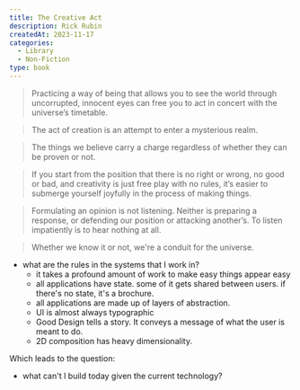 ```yaml
---
title: The Creative Act
description: Rick Rubin
createdAt: 2023-11-17
categories:
  - Library
  - Non-Fiction
type: book
---
```


> Practicing a way of being that allows you to see the world through uncorrupted, innocent eyes can free you to act in concert with the universe’s timetable.

> The act of creation is an attempt to enter a mysterious realm.

> The things we believe carry a charge regardless of whether they can be proven or not.

> If you start from the position that there is no right or wrong, no good or bad, and creativity is just free play with no rules, it’s easier to submerge yourself joyfully in the process of making things.

> Formulating an opinion is not listening. Neither is preparing a response, or defending our position or attacking another’s. To listen impatiently is to hear nothing at all.

> Whether we know it or not, we're a conduit for the universe. 

- what are the rules in the systems that I work in?
	- it takes a profound amount of work to make easy things appear easy
	- all applications have state. some of it gets shared between users. if there's no state, it's a brochure.
	- all applications are made up of layers of abstraction.
	- UI is almost always typographic
	- Good Design tells a story. It conveys a message of what the user is meant to do.
	- 2D composition has heavy dimensionality.

Which leads to the question:

- what can't I build today given the current technology?